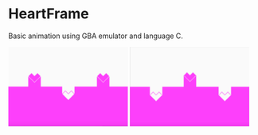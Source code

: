 # HeartFrame
Basic animation using GBA emulator and language C.

<img src= "https://github.com/dmsqls0427k/HeartFrame/blob/master/three%20moving%20hearts/heart%20moving.jpeg" height="160" width="240">
<img src= "https://github.com/dmsqls0427k/HeartFrame/blob/master/three%20moving%20hearts/heartmoving2.jpeg" height="160" width="240">
